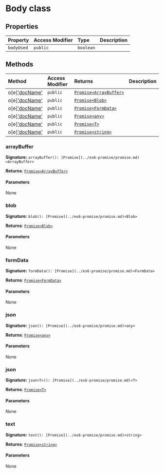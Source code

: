 # Body class









## Properties

| Property	   | Access Modifier | Type	| Description|
|:-------------|:----|:-------|:-----------|
|`bodyUsed`     | `public` | `boolean` |  |




## Methods

| Method	   | Access Modifier | Returns	| Description|
|:-------------|:----|:-------|:-----------|
|o[e]['docName'](arraybuffer())     | `public` | [`Promise<ArrayBuffer>`](../es6-promise/promise.md) |  |
|o[e]['docName'](blob())     | `public` | [`Promise<Blob>`](../es6-promise/promise.md) |  |
|o[e]['docName'](formdata())     | `public` | [`Promise<FormData>`](../es6-promise/promise.md) |  |
|o[e]['docName'](json())     | `public` | [`Promise<any>`](../es6-promise/promise.md) |  |
|o[e]['docName'](json<t>())     | `public` | [`Promise<T>`](../es6-promise/promise.md) |  |
|o[e]['docName'](text())     | `public` | [`Promise<string>`](../es6-promise/promise.md) |  |





### arrayBuffer



**Signature:** ``arrayBuffer(): [Promise](../es6-promise/promise.md)<ArrayBuffer>``

**Returns**: [`Promise<ArrayBuffer>`](../es6-promise/promise.md)



#### Parameters
None


### blob



**Signature:** ``blob(): [Promise](../es6-promise/promise.md)<Blob>``

**Returns**: [`Promise<Blob>`](../es6-promise/promise.md)



#### Parameters
None


### formData



**Signature:** ``formData(): [Promise](../es6-promise/promise.md)<FormData>``

**Returns**: [`Promise<FormData>`](../es6-promise/promise.md)



#### Parameters
None


### json



**Signature:** ``json(): [Promise](../es6-promise/promise.md)<any>``

**Returns**: [`Promise<any>`](../es6-promise/promise.md)



#### Parameters
None


### json<T>



**Signature:** ``json<T>(): [Promise](../es6-promise/promise.md)<T>``

**Returns**: [`Promise<T>`](../es6-promise/promise.md)



#### Parameters
None


### text



**Signature:** ``text(): [Promise](../es6-promise/promise.md)<string>``

**Returns**: [`Promise<string>`](../es6-promise/promise.md)



#### Parameters
None

